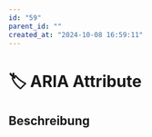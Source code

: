 ```yaml
---
id: "59"
parent_id: ""
created_at: "2024-10-08 16:59:11"
---
```


# 🏷️ ARIA Attribute

## Beschreibung

